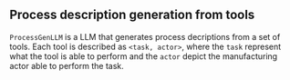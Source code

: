 ## Process description generation from tools

`ProcessGenLLM` is a LLM that generates process decriptions from a set of tools. Each tool is described as `<task, actor>`, where the `task` represent what the tool is able to perform and the `actor` depict the manufacturing actor able to perform the task.
